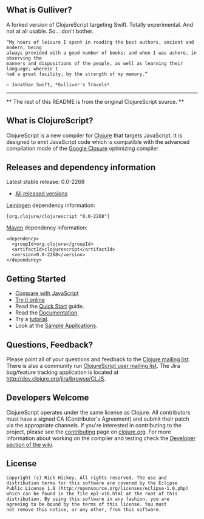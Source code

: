 ## What is Gulliver? ##

A forked version of ClojureScript targeting Swift.  Totally experimental.  And not at all
usable.  So... don't bother.

	“My hours of leisure I spent in reading the best authors, ancient and modern, being
	always provided with a good number of books; and when I was ashore, in observing the
	manners and dispositions of the people, as well as learning their language; wherein I
	had a great facility, by the strength of my memory.”

	― Jonathan Swift, *Gulliver's Travels*

---------

  ** The rest of this README is from the original ClojureScript source. **

## What is ClojureScript? ##

ClojureScript is a new compiler for [Clojure](http://clojure.org) that targets JavaScript. It is designed to emit JavaScript code which is compatible with the advanced compilation mode of the [Google Closure](http://code.google.com/closure/) optimizing compiler.

## Releases and dependency information ##

Latest stable release: 0.0-2268

* [All released versions](http://search.maven.org/#search%7Cgav%7C1%7Cg%3A%22org.clojure%22%20AND%20a%3A%22clojurescript%22)

[Leiningen](http://github.com/technomancy/leiningen/) dependency information:

```
[org.clojure/clojurescript "0.0-2268"]
```

[Maven](http://maven.apache.org) dependency information:

```
<dependency>
  <groupId>org.clojure</groupId>
  <artifactId>clojurescript</artifactId>
  <version>0.0-2268</version>
</dependency>
```

## Getting Started ##

* [Compare with JavaScript](http://himera.herokuapp.com/synonym.html)
* [Try it online](http://himera.herokuapp.com/index.html)
* Read the [Quick Start](https://github.com/clojure/clojurescript/wiki/Quick-Start) guide.
* Read the [Documentation](https://github.com/clojure/clojurescript/wiki).
* Try a [tutorial](https://github.com/clojure/clojurescript/wiki).
* Look at the [Sample Applications](https://github.com/clojure/clojurescript/tree/master/samples).

## Questions, Feedback? ##

Please point all of your questions and feedback
to the [Clojure mailing list](http://groups.google.com/group/clojure). There
is also a community run [ClojureScript user mailing list](http://groups.google.com/group/clojurescript). The Jira bug/feature tracking application is located at <http://dev.clojure.org/jira/browse/CLJS>.

## Developers Welcome ##

ClojureScript operates under the same license as Clojure. All
contributors must have a signed CA (Contributor's Agreement) and
submit their patch via the appropriate channels. If you're interested
in contributing to the project, please see the
[contributing](http://clojure.org/contributing) page on
[clojure.org](http://clojure.org). For more information about working
on the compiler and testing check the
[Developer section of the wiki](http://github.com/clojure/clojurescript/wiki/Developers).

## License ##

    Copyright (c) Rich Hickey. All rights reserved. The use and
    distribution terms for this software are covered by the Eclipse
    Public License 1.0 (http://opensource.org/licenses/eclipse-1.0.php)
    which can be found in the file epl-v10.html at the root of this
    distribution. By using this software in any fashion, you are
    agreeing to be bound by the terms of this license. You must
    not remove this notice, or any other, from this software.
